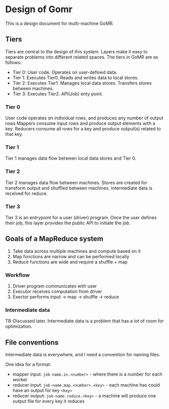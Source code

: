 # Design of Gomr

This is a design document for multi-machine GoMR.

## Tiers

Tiers are central to the design of this system.
Layers make it easy to separate problems into different related spaces.
The tiers in GoMR are as follows:

- Tier 0: User code. Operates on user-defined data.
- Tier 1: Executes Tier0. Reads and writes data to local stores.
- Tier 2: Executes Tier1. Manages local data stores. Transfers stores between machines.
- Tier 3: Executes Tier2. API(Job) enty point.

### Tier 0
User code operates on individual rows, and produces any number of output rows
Mappers consume input rows and produce output elements with a key.
Reducers consume all rows for a key and produce output(s) related to that key.

### Tier 1
Tier 1 manages data flow between local data stores and Tier 0.

### Tier 2
Tier 2 manages data flow between machines.
Stores are created for transform output and shuffled between machines.
Intermediate data is received for reduce.

### Tier 3
Tier 3 is an entrypoint for a user (driver) program.
Once the user defines their job, this layer provides the public API to initiate the job.

## Goals of a MapReduce system

1. Take data across multiple machines and compute based on it
2. Map functions are narrow and can be performed locally
3. Reduce functions are wide and require a shuffle + map

### Workflow

1. Driver program communicates with user
2. Executor receives computation from driver
3. Exector performs input -> map -> shuffle -> reduce

### Intermediate data

TB-Discussed later.
Intermediate data is a problem that has a lot of room for optimization.

## File conventions

Intermediate data is everywhere, and I need a convention for naming files.

One idea for a format:

- mapper input: `job-name.in.<number>` - where there is a number for each worker
- reducer input: `job-name.map.<number>.<key>` - each machine has could have an output for key `<key>`
- reducer output: `job-name.reduce.<key>` - a machine will produce one output file for every key it reduces
